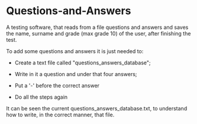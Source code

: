 # Questions-and-Answers

A testing software, that reads from a file questions and answers and saves the name, surname and grade (max grade 10) of the user, after finishing the test.

To add some questions and answers it is just needed to:

  - Create a text file called "questions_answers_database";
  
  - Write in it a question and under that four answers;
  
  - Put a '-' before the correct answer
  
  - Do all the steps again

It can be seen the current questions_answers_database.txt, to understand how to write, in the correct manner, that file.
